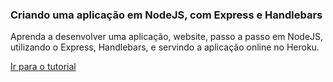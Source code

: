 ### Criando uma aplicação em NodeJS, com Express e Handlebars

Aprenda a desenvolver uma aplicação, website, passo a passo em NodeJS, utilizando o Express, Handlebars, e servindo a aplicação online no Heroku.

[Ir para o tutorial](http://localhost:8080/articles/criando-aplicacao-website-nodejs-express-handlebars-heroku-parte-1)
